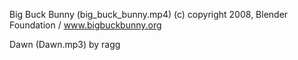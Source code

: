 Big Buck Bunny (big_buck_bunny.mp4)
(c) copyright 2008, Blender Foundation / www.bigbuckbunny.org

Dawn (Dawn.mp3) by ragg
